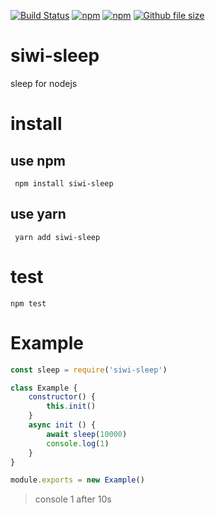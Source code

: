 [![Build Status](https://travis-ci.org/siwilizhao/siwi-sleep.svg?branch=master)](https://travis-ci.org/siwilizhao/siwi-sleep)
[![npm](https://img.shields.io/npm/v/siwi-sleep.svg)](https://www.npmjs.com/package/siwi-sleep)
[![npm](https://img.shields.io/npm/dt/siwi-sleep.svg)](https://www.npmjs.com/package/siwi-sleep)
[![Github file size](https://img.shields.io/github/size/siwilizhao/siwi-sleep/dist/index.js.svg)](https://github.com/siwilizhao/siwi-sleep/dist/index.js)

# siwi-sleep
sleep for nodejs
# install

## use npm 

` npm install siwi-sleep`

## use yarn

` yarn add siwi-sleep`

# test

`npm test`

# Example

```js
const sleep = require('siwi-sleep')

class Example {
    constructor() {
        this.init()
    }
    async init () {
        await sleep(10000)
        console.log(1)
    }
}

module.exports = new Example()
```

> console 1 after 10s 